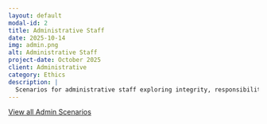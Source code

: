 ```yaml
---
layout: default
modal-id: 2
title: Administrative Staff
date: 2025-10-14
img: admin.png
alt: Administrative Staff
project-date: October 2025
client: Administrative
category: Ethics
description: |
  Scenarios for administrative staff exploring integrity, responsibility, and fairness in academic operations.
---
```

<p><a href="{{ site.baseurl }}/admin_scenarios/" class="btn btn-primary">View all Admin Scenarios</a></p>